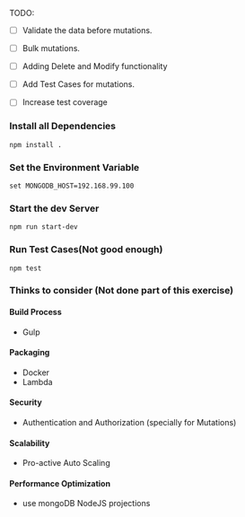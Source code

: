 TODO:

- [ ] Validate the data before mutations. 
- [ ] Bulk mutations. 
- [ ] Adding Delete and Modify functionality
- [ ] Add Test Cases for mutations.
- [ ] Increase test coverage


### Install all Dependencies

    npm install .

### Set the Environment Variable
    
    set MONGODB_HOST=192.168.99.100

### Start the dev Server
    
    npm run start-dev

### Run Test Cases(Not good enough)

    npm test

### Thinks to consider (Not done part of this exercise)

#### Build Process
   - Gulp

#### Packaging
   - Docker
   - Lambda
   
#### Security
   - Authentication and Authorization (specially for Mutations)

#### Scalability
   - Pro-active Auto Scaling

#### Performance Optimization
   - use mongoDB NodeJS projections

    


    
